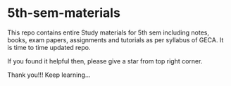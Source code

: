 # 5th-sem-materials
This repo contains entire Study materials for 5th sem including notes, books, exam papers, assignments and tutorials as per syllabus of GECA. 
It is time to time updated repo.

If you found it helpful then, please give a star from top right corner.

Thank you!!! Keep learning...
